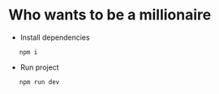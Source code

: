 # Who wants to be a millionaire

- Install dependencies

```
   npm i
```

- Run project

```
   npm run dev
```
